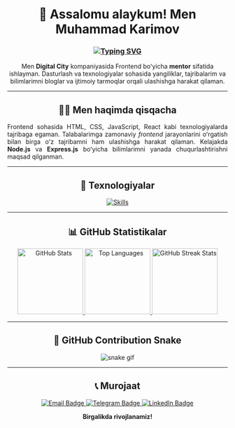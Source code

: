 <div align="center">

  <h1>👋 Assalomu alaykum! Men Muhammad Karimov</h1>
  <h3>
    <a href="https://git.io/typing-svg">
      <img src="https://readme-typing-svg.herokuapp.com?font=Roboto&weight=600&size=24&letterSpacing=3px&duration=3000&pause=1000&color=A4C8E1&center=true&vCenter=true&random=true&width=435&lines=Frontend+Dasturchi+;Mentor;Dasturchi+Blogger" alt="Typing SVG" />
    </a>
  </h3>
  
<p align="center" style="max-width: 600px; margin: 0 auto;"> 
  Men <b>Digital City</b> kompaniyasida Frontend boʻyicha <b>mentor</b> sifatida ishlayman.  
  Dasturlash va texnologiyalar sohasida yangiliklar, tajribalarim va bilimlarimni bloglar va ijtimoiy tarmoqlar orqali ulashishga harakat qilaman.
</p>
  
  ---
  
  <h2>🧑‍💻 Men haqimda qisqacha</h2>
  
  <p align="justify" style="max-width: 600px; margin: 0 auto;">
    Frontend sohasida HTML, CSS, JavaScript, React kabi texnologiyalarda tajribaga egaman. Talabalarimga zamonaviy 
    <em>frontend</em> jarayonlarini oʻrgatish bilan birga oʻz tajribamni ham ulashishga harakat qilaman.
    Kelajakda <b>Node.js</b> va <b>Express.js</b> boʻyicha bilimlarimni yanada chuqurlashtirishni maqsad qilganman.
  </p>
  
  ---
  
  <h2>🧰 Texnologiyalar</h2>
  
  <a href="https://skillicons.dev">
    <img align="center" src="https://skillicons.dev/icons?i=html,css,bootstrap,sass,tailwind,js,ts,jquery,react,nextjs,redux,nodejs,postman,express,mongodb,git,github,firebase,docker,figma,notion,vscode,python,flask,django,ai,postgresql,mysql,graphql,aws,gcp,azure,linux,nginx,jenkins,kubernetes,electron,webpack,babel,jest,photoshop,threejs" alt="Skills" />
  </a>
  
  ---
  
  <h2>📊 GitHub Statistikalar</h2>
  
  <div align="center">
    <!-- Asosiy GitHub statistikalar -->
    <a href="https://github-readme-stats.vercel.app/api?username=MuhammadKarimov-dev&theme=radical&count_private=true&hide_border=true">
      <img src="https://github-readme-stats.vercel.app/api?username=MuhammadKarimov-dev&theme=radical&count_private=true&hide_border=true" height="150" alt="GitHub Stats" />
    </a>
    <!-- Top Languages -->
    <a href="https://github-readme-stats.vercel.app/api/top-langs/?username=MuhammadKarimov-dev&layout=compact&theme=radical&count_private=true&hide_border=true">
      <img src="https://github-readme-stats.vercel.app/api/top-langs/?username=MuhammadKarimov-dev&layout=compact&theme=radical&count_private=true&hide_border=true" height="150" alt="Top Languages" />
    </a>
    <!-- GitHub Streak Stats -->
    <a href="https://github-readme-streak-stats.herokuapp.com/?user=MuhammadKarimov-dev&theme=radical&hide_border=true">
      <img src="https://github-readme-streak-stats.herokuapp.com/?user=MuhammadKarimov-dev&theme=radical&hide_border=true" height="150" alt="GitHub Streak Stats" />
    </a>
  </div>
  
  ---
  
  <h2>🐍 GitHub Contribution Snake</h2>
  
  ![snake gif](https://raw.githubusercontent.com/MuhammadKarimov-dev/MuhammadKarimov-dev/output/github-contribution-grid-snake.svg)

  ---
  
  <h2>📞 Murojaat</h2>

  <p>
    <a href="mailto:karimovdev01@gmail.com">
      <img src="https://img.shields.io/badge/Email-karimov.muhammad.dev%40gmail.com-red?style=for-the-badge&logo=gmail&logoColor=white" alt="Email Badge"/>
    </a>
    <a href="https://t.me/Muhammad_KarimovDev">
      <img src="https://img.shields.io/badge/Telegram-%40Muhammad__Linkdev-0088CC?style=for-the-badge&logo=telegram&logoColor=white" alt="Telegram Badge"/>
    </a>
    <a href="https://www.linkedin.com/in/muhammad-karimovdev/">
      <img src="https://img.shields.io/badge/LinkedIn-Muhammad%20Karimov-0077B5?style=for-the-badge&logo=linkedin&logoColor=white" alt="LinkedIn Badge"/>
    </a>
  </p>
  
  <strong>Birgalikda rivojlanamiz!</strong>
  
</div>
